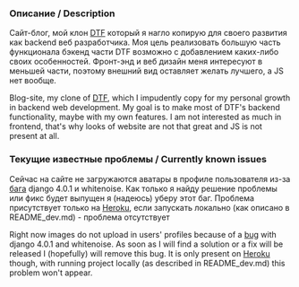 ### Описание / Description

Сайт-блог, мой клон [DTF](www.dtf.ru) который я нагло копирую для своего развития как backend веб разработчика.
Моя цель реализовать большую часть функционала бэкенд части DTF возможно с добавлением каких-либо своих особенностей.
Фронт-энд и веб дизайн меня интересуют в меньшей части, поэтому внешний вид оставляет желать лучшего, а JS нет вообще.

Blog-site, my clone of [DTF](www.dtf.ru), which I impudently copy for my personal growth in backend web development.
My goal is to make most of DTF's backend functionality, maybe with my own features.
I am not interested as much in frontend, that's why looks of website are not that great and JS is not present at all.

### Текущие известные проблемы / Currently known issues

Сейчас на сайте не загружаются аватары в профиле пользователя из-за [бага](https://github.com/axnsan12/drf-yasg/issues/761)
django 4.0.1 и whitenoise. Как только я найду решение проблемы или фикс будет выпущен я (надеюсь) уберу этот баг.
Проблема присутствует только на [Heroku](https://pacific-lake-54676.herokuapp.com/en/), если запускать локально
(как описано в README_dev.md) - проблема отсутствует

Right now images do not upload in users' profiles because of a [bug](https://github.com/axnsan12/drf-yasg/issues/761)
with django 4.0.1 and whitenoise. As soon as I will find a solution or a fix will be released I (hopefully) will remove 
this bug. It is only present on [Heroku](https://pacific-lake-54676.herokuapp.com/en/) though, with running project 
locally (as described in README_dev.md) this problem won't appear.
